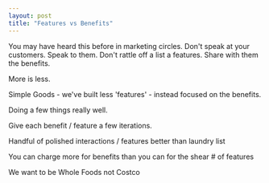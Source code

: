 ```yaml
---
layout: post
title: "Features vs Benefits"
---
```


You may have heard this before in marketing circles. Don't speak at your customers. Speak to them. Don't rattle off a list a features. Share with them the benefits. 

More is less. 

Simple Goods - we've built less 'features' - instead focused on the benefits. 

Doing a few things really well. 

Give each benefit / feature a few iterations. 

Handful of polished interactions / features better than  laundry list

You can charge more for benefits than you can for the shear # of features

We want to be Whole Foods not Costco